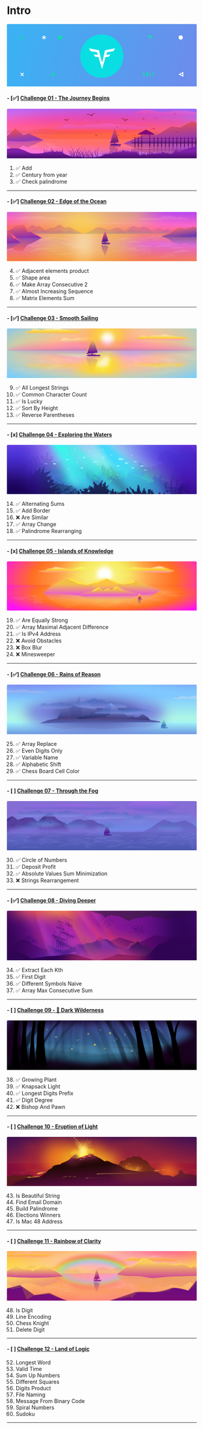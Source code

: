 # Intro
!["Intro"](Intro_Un.png?raw=true "Intro")

#### - [✅] [Challenge 01 - The Journey Begins](https://github.com/abrar-abu/golang/tree/main/Challenges/CodeSignal/Arcade/Intro/The%20Journey%20Begins)

![arcade-intro-01-the-journey-begins](The%20Journey%20Begins/arcade-intro-01-the-journey-begins.png?raw=true "arcade-intro-01-the-journey-begins")

1. ✅ Add
2. ✅ Century from year
3. ✅ Check palindrome

-------------

#### - [✅] [Challenge 02 - Edge of the Ocean](https://github.com/abrar-abu/golang/tree/main/Challenges/CodeSignal/Arcade/Intro/Edge%20of%20the%20Ocean)

![arcade-intro-02-edge-of-the-ocean](Edge%20of%20the%20Ocean/arcade-intro-02-edge-of-the-ocean.png?raw=true "arcade-intro-02-edge-of-the-ocean")

4. ✅ Adjacent elements product
5. ✅ Shape area
6. ✅ Make Array Consecutive 2
7. ✅ Almost Increasing Sequence
8. ✅ Matrix Elements Sum

-------------

#### - [✅] [Challenge 03 - Smooth Sailing](https://github.com/abrar-abu/golang/tree/main/Challenges/CodeSignal/Arcade/Intro/Smooth%20Sailing)

![arcade-intro-03-smooth-sailing](Smooth%20Sailing/arcade-intro-03-smooth-sailing.png?raw=true "arcade-intro-03-smooth-sailing")

9.  ✅ All Longest Strings
10. ✅ Common Character Count
11. ✅ Is Lucky
12. ✅ Sort By Height
13. ✅ Reverse Parentheses

-------------

#### - [x] [Challenge 04 - Exploring the Waters](https://github.com/abrar-abu/golang/tree/main/Challenges/CodeSignal/Arcade/Intro/Edge%20of%20the%20Ocean)

![arcade-intro-04-exploring-the-waters](Exploring%20the%20Waters/arcade-intro-04-exploring-the-waters.png?raw=true "arcade-intro-04-exploring-the-waters")

14. ✅ Alternating Sums
15. ✅ Add Border
16. ❌ Are Similar
17. ✅ Array Change
18. ✅ Palindrome Rearranging

-------------

#### - [x] [Challenge 05 - Islands of Knowledge](https://github.com/abrar-abu/golang/tree/main/Challenges/CodeSignal/Arcade/Intro/Islands%20of%20Knowledge)

![arcade-intro-05-island-of-knowledge](Islands%20of%20Knowledge/arcade-intro-05-island-of-knowledge.png?raw=true "arcade-intro-05-island-of-knowledge")

19. ✅ Are Equally Strong
20. ✅ Array Maximal Adjacent Difference
21. ✅ Is IPv4 Address
22. ❌ Avoid Obstacles
23. ❌ Box Blur
24. ❌ Minesweeper

-------------

#### - [✅] [Challenge 06 - Rains of Reason](https://github.com/abrar-abu/golang/tree/main/Challenges/CodeSignal/Arcade/Intro/Rains%20of%20Reason)

![arcade-intro-06-rains-of-reason](Rains%20of%20Reason/arcade-intro-06-rains-of-reason.png?raw=true "arcade-intro-06-rains-of-reason")

25. ✅ Array Replace
26. ✅ Even Digits Only
27. ✅ Variable Name
28. ✅ Alphabetic Shift
29. ✅ Chess Board Cell Color

-------------

#### - [ ] [Challenge 07 - Through the Fog](https://github.com/abrar-abu/golang/tree/main/Challenges/CodeSignal/Arcade/Intro/Through%20the%20Fog)

![arcade-intro-07-through-the-fog](Through%20the%20Fog/arcade-intro-07-through-the-fog.png?raw=true "arcade-intro-07-through-the-fog")

30. ✅ Circle of Numbers
31. ✅ Deposit Profit
32. ✅ Absolute Values Sum Minimization
33. ❌ Strings Rearrangement

-------------

#### - [✅] [Challenge 08 - Diving Deeper](https://github.com/abrar-abu/golang/tree/main/Challenges/CodeSignal/Arcade/Intro/Diving%20Deeper)

![arcade-intro-08-diving-deeper](Diving%20Deeper/arcade-intro-08-diving-deeper.png?raw=true "arcade-intro-08-diving-deeper.png")

34. ✅ Extract Each Kth
35. ✅ First Digit
36. ✅ Different Symbols Naive
37. ✅ Array Max Consecutive Sum

-------------

#### - [ ] [Challenge 09 - 🔗 Dark Wilderness](https://github.com/abrar-abu/golang/tree/main/Challenges/CodeSignal/Arcade/Intro/Dark%20Wilderness)

![arcade-intro-09-dark-wilderness](Dark%20Wilderness/arcade-intro-09-dark-wilderness.png?raw=true "arcade-intro-09-dark-wilderness.png")

38. ✅ Growing Plant
39. ✅ Knapsack Light
40. ✅ Longest Digits Prefix
41. ✅ Digit Degree
42. ❌ Bishop And Pawn

-------------

#### - [ ] [Challenge 10 - Eruption of Light](https://github.com/abrar-abu/golang/tree/main/Challenges/CodeSignal/Arcade/Intro/Eruption%20of%20Light)

![arcade-intro-10-eruption-of-light.png](Eruption%20of%20Light/arcade-intro-10-eruption-of-light.png?raw=true "arcade-intro-10-eruption-of-light")

43. Is Beautiful String
44. Find Email Domain
45. Build Palindrome
46. Elections Winners
47. Is Mac 48 Address

-------------

#### - [ ] [Challenge 11 - Rainbow of Clarity](https://github.com/abrar-abu/golang/tree/main/Challenges/CodeSignal/Arcade/Intro/Rainbow%20of%20Clarity)

![arcade-intro-11-rainbow-of-clarity.png](Rainbow%20of%20Clarity/arcade-intro-11-rainbow-of-clarity.png?raw=true "arcade-intro-11-rainbow-of-clarity")

48. Is Digit
49. Line Encoding
50. Chess Knight
51. Delete Digit

-------------

#### - [ ] [Challenge 12 - Land of Logic](https://github.com/abrar-abu/golang/tree/main/Challenges/CodeSignal/Arcade/Intro/Land%20of%20Logic)

52. Longest Word
53. Valid Time
54. Sum Up Numbers
55. Different Squares
56. Digits Product
57. File Naming
58. Message From Binary Code
59. Spiral Numbers
60. Sudoku

-------------

